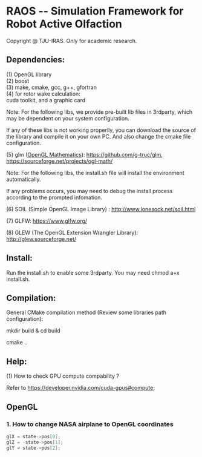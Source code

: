 RAOS -- Simulation Framework for Robot Active Olfaction
=======

Copyright @ TJU-IRAS. Only for academic research.

Dependencies:
----
(1) OpenGL library<br>
(2) boost<br>
(3) make, cmake, gcc, g++, gfortran<br>
(4) for rotor wake calculation:<br>
    cuda toolkit, and a graphic card<br>

Note: For the following libs, we provide pre-built lib files in 3rdparty, which may be dependent on your system configuration.

If any of these libs is not working properlly, you can download the source of the library and compile it on your own PC. And also change the cmake file configuration.

(5) glm ([OpenGL Mathematics](http://glm.g-truc.net/)): https://github.com/g-truc/glm, https://sourceforge.net/projects/ogl-math/

Note: For the following libs, the install.sh file will install the environment automatically.

If any problems occurs, you may need to debug the install process according to the prompted infomation.

(6) SOIL (Simple OpenGL Image Library) : http://www.lonesock.net/soil.html

(7) GLFW: https://www.glfw.org/

(8) GLEW (The OpenGL Extension Wrangler Library): http://glew.sourceforge.net/

Install:
----

Run the install.sh to enable some 3rdparty. You may need chmod a+x install.sh.

Compilation:
----

General CMake compilation method (Review some libraries path configuration):

mkdir build & cd build

cmake ..

Help:
----
(1) How to check GPU compute compability ?

Refer to https://developer.nvidia.com/cuda-gpus#compute;



## OpenGL

### 1. How to change NASA airplane to OpenGL coordinates

```c
glX = state->pos[0];
glZ = -state->pos[1];
glY = state->pos[2];
```